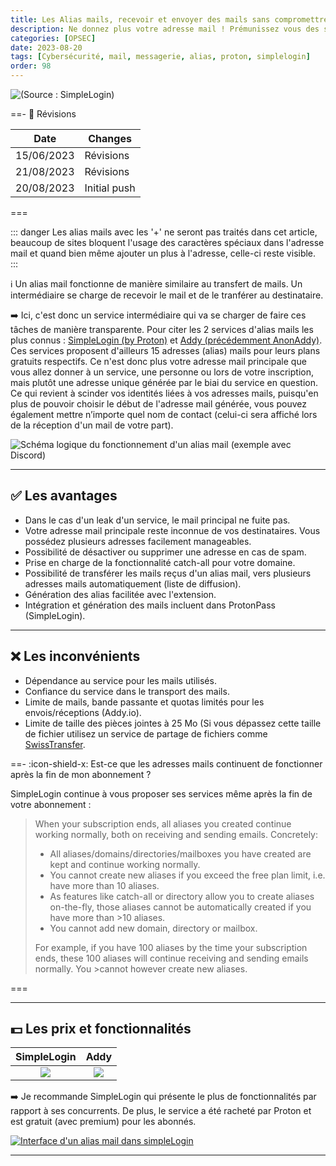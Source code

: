 ```yaml
---
title: Les Alias mails, recevoir et envoyer des mails sans compromettre son identité.
description: Ne donnez plus votre adresse mail ! Prémunissez vous des spams et fuites d'adresses mail et envoyez des mails sans compromettre votre identité.
categories: [OPSEC]
date: 2023-08-20
tags: [Cybersécurité, mail, messagerie, alias, proton, simplelogin]
order: 98
---
```


![(Source : SimpleLogin)](../assets/opsec/alias_mail/eamailaliases.webp)

==- :wrench: Révisions

Date | Changes
--- | ---
15/06/2023 | Révisions
21/08/2023 | Révisions 
20/08/2023 | Initial push

===

::: danger
Les alias mails avec les '+' ne seront pas traités dans cet article, beaucoup de sites bloquent l'usage des caractères spéciaux dans l'adresse mail et quand bien même ajouter un plus à l'adresse, celle-ci reste visible.
::: 

:information_source: Un alias mail fonctionne de manière similaire au transfert de mails. Un intermédiaire se charge de recevoir le mail et de le tranférer au destinataire.  

:arrow_right: Ici, c'est donc un service intermédiaire qui va se charger de faire ces tâches de manière transparente. Pour citer les 2 services d'alias mails les plus connus : <a href="https://simplelogin.io" target="_blank">SimpleLogin (by Proton)</a> et <a href="https://addy.io" target="_blank">Addy (précédemment AnonAddy)</a>. Ces services proposent d'ailleurs 15 adresses (alias) mails pour leurs plans gratuits respectifs. Ce n'est donc plus votre adresse mail principale que vous allez donner à un service, une personne ou lors de votre inscription, mais plutôt une adresse unique générée par le biai du service en question. Ce qui revient à scinder vos identités liées à vos adresses mails, puisqu'en plus de pouvoir choisir le début de l'adresse mail générée, vous pouvez également mettre n’importe quel nom de contact (celui-ci sera affiché lors de la réception d'un mail de votre part).  

![Schéma logique du fonctionnement d'un alias mail (exemple avec Discord)](../assets/opsec/alias_mail/alias_mail.webp)

---

## :white_check_mark: Les avantages

- Dans le cas d'un leak d'un service, le mail principal ne fuite pas.
- Votre adresse mail principale reste inconnue de vos destinataires. Vous possédez plusieurs adresses facilement manageables.  
- Possibilité de désactiver ou supprimer une adresse en cas de spam.  
- Prise en charge de la fonctionnalité catch-all pour votre domaine.  
- Possibilité de transférer les mails reçus d'un alias mail, vers plusieurs adresses mails automatiquement (liste de diffusion).  
- Génération des alias facilitée avec l'extension.  
- Intégration et génération des mails incluent dans ProtonPass (SimpleLogin).

---

## :x: Les inconvénients 

- Dépendance au service pour les mails utilisés.  
- Confiance du service dans le transport des mails.  
- Limite de mails, bande passante et quotas limités pour les envois/réceptions (Addy.io).  
- Limite de taille des pièces jointes à 25 Mo (Si vous dépassez cette taille de fichier utilisez un service de partage de fichiers comme <a href="https://www.swisstransfer.com" target="_blank">SwissTransfer</a>.

==- :icon-shield-x: Est-ce que les adresses mails continuent de fonctionner après la fin de mon abonnement ? 

SimpleLogin continue à vous proposer ses services même après la fin de votre abonnement :  

>When your subscription ends, all aliases you created continue working normally, both on receiving and sending emails. Concretely:
>- All aliases/domains/directories/mailboxes you have created are kept and continue working normally.
>- You cannot create new aliases if you exceed the free plan limit, i.e. have more than 10 aliases.
>- As features like catch-all or directory allow you to create aliases on-the-fly, those aliases cannot be automatically created if you have more than >10 aliases.
>- You cannot add new domain, directory or mailbox.  
>
>For example, if you have 100 aliases by the time your subscription ends, these 100 aliases will continue receiving and sending emails normally. You >cannot however create new aliases.

===

---

## :dollar: Les prix et fonctionnalités 

SimpleLogin | Addy
:---: | :---:
[![](../assets/opsec/alias_mail/simplelogin.webp)](../assets/opsec/alias_mail/simplelogin.webp) | [![](../assets/opsec/alias_mail/addy.png)](../assets/opsec/alias_mail/addy.png)

:arrow_right: Je recommande SimpleLogin qui présente le plus de fonctionnalités par rapport à ses concurrents. De plus, le service a été racheté par Proton et est gratuit (avec premium) pour les abonnés.

[![Interface d'un alias mail dans simpleLogin](../assets/opsec/alias_mail/sl_interface.webp)](../assets/opsec/alias_mail/sl_interface.webp)

---
